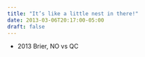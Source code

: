 ```yaml
---
title: "It’s like a little nest in there!"
date: 2013-03-06T20:17:00-05:00
draft: false
---
```

- 2013 Brier, NO vs QC